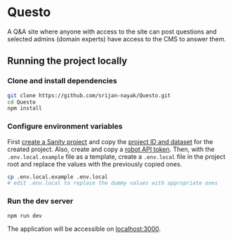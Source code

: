 # Questo

A Q&A site where anyone with access to the site can post questions and selected
admins (domain experts) have access to the CMS to answer them.

## Running the project locally

### Clone and install dependencies

```bash
git clone https://github.com/srijan-nayak/Questo.git
cd Questo
npm install
```

### Configure environment variables

First [create a Sanity project][sanity-create] and copy the [project ID and dataset][sanity-id-dataset]
for the created project. Also, create and copy a [robot API token][sanity-robot-tokens].
Then, with the `.env.local.example` file as a template, create a `.env.local` file
in the project root and replace the values with the previously copied ones.

```bash
cp .env.local.example .env.local
# edit .env.local to replace the dummy values with appropriate ones
```

### Run the dev server

```bash
npm run dev
```

The application will be accessible on [localhost:3000](http://localhost:3000).

[sanity-create]: https://www.sanity.io/docs/create-a-sanity-project "Guide for creating a Sanity project"
[sanity-id-dataset]: https://www.sanity.io/docs/connect-your-content#cce328fef7ba "Guide for figuring out the project ID and dataset name"
[sanity-robot-tokens]: https://www.sanity.io/docs/http-auth#4c21d7b829fe "Guide for creating robot tokens"
